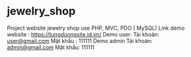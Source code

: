 # jewelry_shop
Project website jewelry shop use PHP, MVC, PDO ( MySQL)
Link demo website : https://tungduongsite.id.vn/
Demo user: 
Tài khoản: user@gmail.com
Mật khẩu : 111111
Demo admin
Tài khoản: admin@gmail.com
Mật khẩu: 111111 
		

